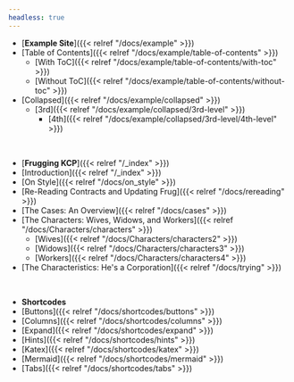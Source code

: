```yaml
---
headless: true
---
```


- [**Example Site**]({{< relref "/docs/example" >}})
- [Table of Contents]({{< relref "/docs/example/table-of-contents" >}})
  - [With ToC]({{< relref "/docs/example/table-of-contents/with-toc" >}})
  - [Without ToC]({{< relref "/docs/example/table-of-contents/without-toc" >}})
- [Collapsed]({{< relref "/docs/example/collapsed" >}})
  - [3rd]({{< relref "/docs/example/collapsed/3rd-level" >}})
    - [4th]({{< relref "/docs/example/collapsed/3rd-level/4th-level" >}})
<br />

- [**Frugging KCP**]({{< relref "/_index" >}})
- [Introduction]({{< relref "/_index" >}})
- [On Style]({{< relref "/docs/on_style" >}})
- [Re-Reading Contracts and Updating Frug]({{< relref "/docs/rereading" >}})
- [The Cases: An Overview]({{< relref "/docs/cases" >}})
- [The Characters: Wives, Widows, and Workers]({{< relref "/docs/Characters/characters" >}})
   - [Wives]({{< relref "/docs/Characters/characters2" >}})
   - [Widows]({{< relref "/docs/Characters/characters3" >}})
   - [Workers]({{< relref "/docs/Characters/characters4" >}})
- [The Characteristics: He's a Corporation]({{< relref "/docs/trying" >}})
<br />

- **Shortcodes**
- [Buttons]({{< relref "/docs/shortcodes/buttons" >}})
- [Columns]({{< relref "/docs/shortcodes/columns" >}})
- [Expand]({{< relref "/docs/shortcodes/expand" >}})
- [Hints]({{< relref "/docs/shortcodes/hints" >}})
- [Katex]({{< relref "/docs/shortcodes/katex" >}})
- [Mermaid]({{< relref "/docs/shortcodes/mermaid" >}})
- [Tabs]({{< relref "/docs/shortcodes/tabs" >}})
<br />
